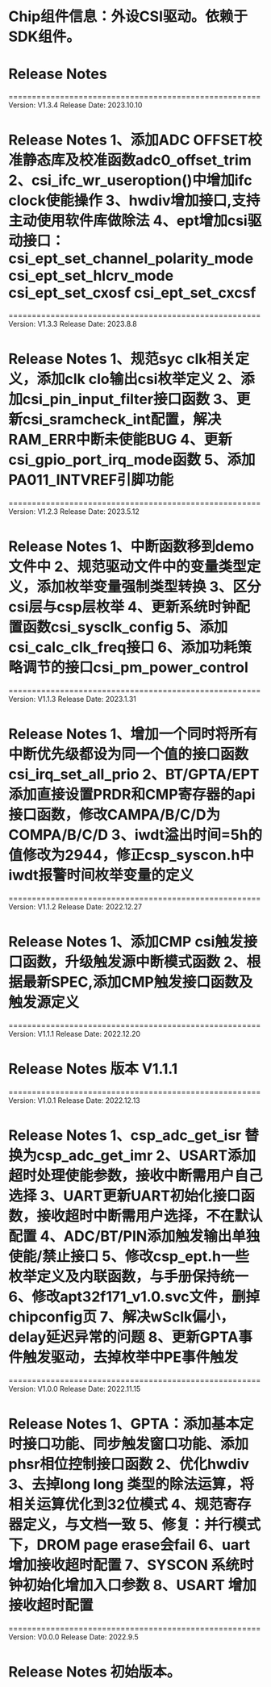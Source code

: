 # Chip组件信息：外设CSI驱动。依赖于SDK组件。

# Release Notes
======================================================
Version: V1.3.4
Release Date: 2023.10.10

Release Notes
1、添加ADC OFFSET校准静态库及校准函数adc0_offset_trim
2、csi_ifc_wr_useroption()中增加ifc clock使能操作
3、hwdiv增加接口,支持主动使用软件库做除法
4、ept增加csi驱动接口：
csi_ept_set_channel_polarity_mode
csi_ept_set_hlcrv_mode
csi_ept_set_cxosf
csi_ept_set_cxcsf
======================================================

======================================================
Version: V1.3.3
Release Date: 2023.8.8

Release Notes
1、规范syc clk相关定义，添加clk clo输出csi枚举定义
2、添加csi_pin_input_filter接口函数
3、更新csi_sramcheck_int配置，解决RAM_ERR中断未使能BUG
4、更新csi_gpio_port_irq_mode函数
5、添加PA011_INTVREF引脚功能
======================================================

======================================================
Version: V1.2.3
Release Date: 2023.5.12

Release Notes
1、中断函数移到demo文件中
2、规范驱动文件中的变量类型定义，添加枚举变量强制类型转换
3、区分csi层与csp层枚举
4、更新系统时钟配置函数csi_sysclk_config
5、添加csi_calc_clk_freq接口
6、添加功耗策略调节的接口csi_pm_power_control
======================================================

======================================================
Version: V1.1.3
Release Date: 2023.1.31

Release Notes
1、增加一个同时将所有中断优先级都设为同一个值的接口函数csi_irq_set_all_prio
2、BT/GPTA/EPT添加直接设置PRDR和CMP寄存器的api接口函数，修改CAMPA/B/C/D为COMPA/B/C/D
3、iwdt溢出时间=5h的值修改为2944，修正csp_syscon.h中iwdt报警时间枚举变量的定义
======================================================

======================================================
Version: V1.1.2
Release Date: 2022.12.27

Release Notes
1、添加CMP csi触发接口函数，升级触发源中断模式函数
2、根据最新SPEC,添加CMP触发接口函数及触发源定义
======================================================

======================================================
Version: V1.1.1
Release Date: 2022.12.20

Release Notes
版本 V1.1.1
======================================================

======================================================
Version: V1.0.1
Release Date: 2022.12.13

Release Notes
1、csp_adc_get_isr 替换为csp_adc_get_imr
2、USART添加超时处理使能参数，接收中断需用户自己选择
3、UART更新UART初始化接口函数，接收超时中断需用户选择，不在默认配置
4、ADC/BT/PIN添加触发输出单独使能/禁止接口
5、修改csp_ept.h一些枚举定义及内联函数，与手册保持统一
6、修改apt32f171_v1.0.svc文件，删掉chipconfig页
7、解决wSclk偏小，delay延迟异常的问题
8、更新GPTA事件触发驱动，去掉枚举中PE事件触发
======================================================

======================================================
Version: V1.0.0
Release Date: 2022.11.15

Release Notes
1、GPTA：添加基本定时接口功能、同步触发窗口功能、添加phsr相位控制接口函数
2、优化hwdiv
3、去掉long long 类型的除法运算，将相关运算优化到32位模式
4、规范寄存器定义，与文档一致
5、修复：并行模式下，DROM page erase会fail
6、uart增加接收超时配置
7、SYSCON 系统时钟初始化增加入口参数
8、USART 增加接收超时配置
======================================================

======================================================
Version: V0.0.0
Release Date: 2022.9.5

Release Notes
初始版本。
======================================================